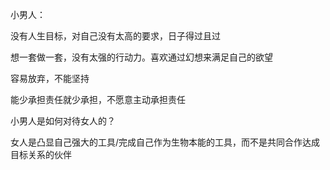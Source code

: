 小男人：

没有人生目标，对自己没有太高的要求，日子得过且过

想一套做一套，没有太强的行动力。喜欢通过幻想来满足自己的欲望

容易放弃，不能坚持

能少承担责任就少承担，不愿意主动承担责任



小男人是如何对待女人的？

女人是凸显自己强大的工具/完成自己作为生物本能的工具，而不是共同合作达成目标关系的伙伴